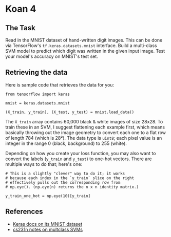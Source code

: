 # Koan 4

## The Task

Read in the MNIST dataset of hand-written digit images.
This can be done via TensorFlow's
`tf.keras.datasets.mnist` interface.
Build a multi-class SVM model to predict which digit was
written in the given input image. Test your model's accuracy
on MNIST's test set.

## Retrieving the data

Here is sample code that retrieves the data for you:

```
from tensorflow import keras

mnist = keras.datasets.mnist

(X_train, y_train), (X_test, y_test) = mnist.load_data()
```

The `X_train` array contains 60,000 black & white images of
size 28x28. To train these in an SVM, I suggest flattening each
example first, which means basically throwing out the image
geometry to convert each one to a flat row of length
784 (which is 28²). The data type is `uint8`; each pixel value
is an integer in the range 0 (black, background) to 255 (white).

Depending on how you create your loss function, you may also
want to convert the labels (`y_train` and `y_test`) to one-hot
vectors. There are multiple ways to do that; here's one:

```
# This is a slightly "clever" way to do it; it works
# because each index in the `y_train` slice on the right
# effectively pulls out the corresponding row from
# np.eye(). (np.eye(n) returns the n x n identity matrix.)

y_train_one_hot = np.eye(10)[y_train]
```

## References

* [Keras docs on its MNIST dataset](https://keras.io/datasets/#mnist-database-of-handwritten-digits)
* [cs231n notes on multclass SVMs](http://cs231n.github.io/linear-classify/#svm)
